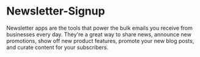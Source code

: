 # Newsletter-Signup
Newsletter apps are the tools that power the bulk emails you receive from businesses every day. They're a great way to share news, announce new promotions, show off new product features, promote your new blog posts, and curate content for your subscribers.
